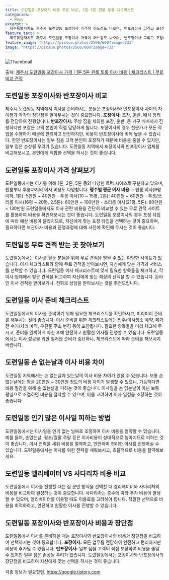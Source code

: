 ```yaml
---
title: 도련일동 포장이사 비용 무료 비교, 1톤 5톤 원룸 투룸 체크리스트
categories:
  - News
excerpt: >
  제주특별자치도 제주시 도련일동 포장이사 가격이 어느정도 나오며, 반포장이사 그리고 포장이사 차이점을 알아보겠습니다. 1톤 2톤 5톤 원룸 투룸 경우 이사 비용은 어느정도 되며, 어디서 무료 비교 견적을 받아 보실 수 있는지 간단한 이사 체크리스트와 함께 알아보겠습니다.제주시 도련일동 포장이사 가격 무료 살펴보기 👈 클릭제주시 도련일동 포장이사 평균 이사 비용평수제주시 도련일동 평균 이사 비용원룸 이사9평 이하 (1톤)5만원 ~ 40만원투룸 이사10 ~ 15평 (2톤)40만원 ~ 60만원투룸/쓰리룸 이사16평 ~ 20평 (2.5톤)60만원 ~ 100만원쓰리룸 이사21평 (5톤) ~80만원 ~ 130만원우리집 무료 이사견적 받기 👈 클릭제주시 도련일동 포장이사, 반포장이사, 일반이사 차이점이사 서비스 유..
feature_text: >
  제주특별자치도 제주시 도련일동 포장이사 가격이 어느정도 나오며, 반포장이사 그리고 포장이사 차이점을 알아보겠습니다. 1톤 2톤 5톤 원룸 투룸 경우 이사 비용은 어느정도 되며, 어디서 무료 비교 견적을 받아 보실 수 있는지 간단한 이사 체크리스트와 함께 알아보겠습니다.제주시 도련일동 포장이사 가격 무료 살펴보기 👈 클릭제주시 도련일동 포장이사 평균 이사 비용평수제주시 도련일동 평균 이사 비용원룸 이사9평 이하 (1톤)5만원 ~ 40만원투룸 이사10 ~ 15평 (2톤)40만원 ~ 60만원투룸/쓰리룸 이사16평 ~ 20평 (2.5톤)60만원 ~ 100만원쓰리룸 이사21평 (5톤) ~80만원 ~ 130만원우리집 무료 이사견적 받기 👈 클릭제주시 도련일동 포장이사, 반포장이사, 일반이사 차이점이사 서비스 유..
feature_image: "https://picsum.photos/2560/600?image=733"
image: "https://picsum.photos/2560/600?image=733"
---
```


![Thumbnail](https://img1.daumcdn.net/thumb/R800x0/?scode=mtistory2&fname=https%3A%2F%2Fblog.kakaocdn.net%2Fdn%2FEKzpZ%2FbtsHbl272nh%2Ft2gHyhP3XG4O6A8ukfWYNk%2Fimg.webp)

<p>출처: <a href="https://qoogle.tistory.com/8822" rel="dofollow">제주시 도련일동 포장이사 가격 | 1톤 5톤 원룸 투룸 이사 비용 | 체크리스트 | 무료 비교 견적</a> </p>

## 도련일동 포장이사와 반포장이사 비교

제주시 도련일동 지역에서 이사를 준비하시는 분들은 포장이사와 반포장이사 사이의 차이점과 각각의 장단점을 알아두시는 것이 중요합니다.
**포장이사:** 포장, 운반, 배치 정리를 전담하여 진행합니다. **반포장이사:** 주방 짐을 제외한 포장, 운반, 큰 가구 배치까지
진행하지만 포장은 고객 본인이 직접 담당하게 됩니다. 포장이사의 경우 전문가가 모든 작업을 수행하기 때문에 편리하고 안전하지만, 비용이
반포장이사에 비해 높을 수 있습니다. 한편 반포장이사는 일부 짐을 고객 본인이 포장하기 때문에 비용을 줄일 수 있지만, 일부 짐은 손상될
우려가 있습니다. 도련일동 지역에서 포장이사와 반포장이사 업체를 비교해보시고, 본인에게 적합한 선택을 하시는 것이 좋습니다.

## 도련일동 포장이사 가격 살펴보기

도련일동에서는 이사를 위해 1톤, 2톤, 5톤 등의 다양한 트럭 사이즈로 구분하고 있으며, 원룸부터 투룸까지의 이사 비용도 다양합니다.
**평수별 평균 이사 비용:** \- 원룸 이사(9평 이하, 1톤): 5만원 ~ 40만원 \- 투룸 이사(10 ~ 15평, 2톤): 40만원
~ 60만원 \- 투룸/쓰리룸 이사(16평 ~ 20평, 2.5톤): 60만원 ~ 100만원 \- 쓰리룸 이사(21평, 5톤): 80만원 ~
130만원 도련일동에서도 이사 관련 비용을 간단히 비교할 수 있는 무료 견적 사이트를 활용하여 비용을 확인해보시는 것이 좋습니다. 도련일동
포장이사의 경우 포장 타입에 따라 예상 비용이 달라지므로, 자신에게 맞는 포장 타입을 선택하는 것이 중요하며, 필요하다면 보관이사 비용과
진행과정에 대해 사전에 확인해 두시는 것이 좋습니다.

## 도련일동 무료 견적 받는 곳 찾아보기

도련일동에서는 이사를 앞둔 분들을 위해 무료 견적을 받을 수 있는 다양한 사이트가 있습니다. 이사 체크리스트와 함께 무료 견적을 받아보시면,
자신에게 맞는 가격과 서비스를 선택할 수 있습니다. 도련일동 이사 체크리스트에 맞게 필요한 항목들을 체크하고, 각 이사 업체에서 받은 견적을
비교하여 자신에게 맞는 최상의 선택을 할 수 있습니다. 온라인 이사 견적을 받아보거나, 전화로 상담을 받아보시는 것을 추천드립니다.

## 도련일동 이사 준비 체크리스트

도련일동에서의 이사를 준비하기 위해 필요한 체크리스트를 확인하시고, 미리미리 준비를 해두시는 것이 좋습니다. 이사 준비를 위한 체크리스트에는
입주/이사청소 예약, 페가전 수거/처리 예약, 우편물 주소 변경 등이 포함됩니다. 필요한 항목들을 미리 체크해 두시고, 준비를 완벽하게 마친
후에 안전하고 원활한 이사를 진행할 수 있습니다. 도련일동에서는 이사 성공을 위한 철저한 준비가 중요하니, 체크리스트에 따라 준비를 해보시기
바랍니다.

## 도련일동 손 없는날과 이사 비용 차이

도련일동 지역에서는 손 없는날과 있는날의 이사 비용 차이가 있을 수 있습니다. 보통 손 없는날에는 평균 20만원 ~ 30만원 정도의 비용
차이가 발생할 수 있으니, 가능하다면 비용 절감을 위해 손 없는날을 피하는 것이 좋습니다. 이사일을 손 없는날이 아닌 보통 평일으로 조절하면
비용을 절약할 수 있으며, 이를 고려하여 이사 일정을 조정하는 것이 좋습니다.

## 도련일동 인기 많은 이사일 피하는 방법

도련일동에서는 이사일을 인기 없는 날짜로 조절하여 이사 비용을 절약할 수 있습니다. 예를 들어, 손없는날, 월초/월말 주말 등은 이사비용이
상대적으로 높아지므로 피하는 것이 좋습니다. 이사 전략을 세워 비용을 절약하고, 안전하며 편리한 이사를 진행하실 수 있습니다. 도련일동에서는
이사를 위한 전략을 세워보시고, 효율적으로 비용을 절약해보세요.

## 도련일동 엘리베이터 VS 사다리차 비용 비교

도련일동에서 이사를 진행할 때는 짐 운반 방식을 선택할 때 엘리베이터와 사다리차의 비용을 비교하여 결정하는 것이 중요합니다. 사다리차는
층수에 따라 추가 비용이 발생할 수 있으며, 엘리베이터를 이용할 때도 이용료를 고려해야 합니다. 적절한 선택으로 비용을 최적화하고, 안전하고
원활한 이사를 진행할 수 있습니다.

## 도련일동 포장이사와 반포장이사 비용과 장단점

도련일동에서 이사를 준비하실 때는 포장이사와 반포장이사의 비용과 장단점을 비교하여 선택하시는 것이 중요합니다. **포장이사:** 모든 업무를
전담하여 안전하고 편리하지만 비용이 추가될 수 있습니다. **반포장이사:** 일부 짐을 고객이 직접 포장하여 비용을 줄일 수 있지만 일부
짐은 손상될 우려가 있습니다. 도련일동에서는 포장이사와 반포장이사의 장단점을 비교하여 자신에게 맞는 선택을 하시는 것이 좋습니다.

 

각종 정보가 필요할땐, <a href="https://qoogle.tistory.com" rel="dofollow">https://qoogle.tistory.com</a>


